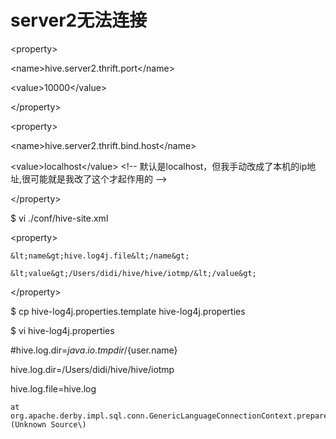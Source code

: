# server2无法连接

&lt;property&gt;

&lt;name&gt;hive.server2.thrift.port&lt;/name&gt;

&lt;value&gt;10000&lt;/value&gt;

&lt;/property&gt;

&lt;property&gt;

&lt;name&gt;hive.server2.thrift.bind.host&lt;/name&gt;

&lt;value&gt;localhost&lt;/value&gt; &lt;!-- 默认是localhost，但我手动改成了本机的ip地址,很可能就是我改了这个才起作用的 --&gt;

&lt;/property&gt;

$ vi ./conf/hive-site.xml

&lt;property&gt;

```
&lt;name&gt;hive.log4j.file&lt;/name&gt;

&lt;value&gt;/Users/didi/hive/hive/iotmp/&lt;/value&gt;
```

&lt;/property&gt;

$ cp hive-log4j.properties.template hive-log4j.properties

$ vi hive-log4j.properties

\#hive.log.dir=${java.io.tmpdir}/${user.name}

hive.log.dir=/Users/didi/hive/hive/iotmp

hive.log.file=hive.log

	at org.apache.derby.impl.sql.conn.GenericLanguageConnectionContext.prepareInternalStatement\(Unknown Source\)

